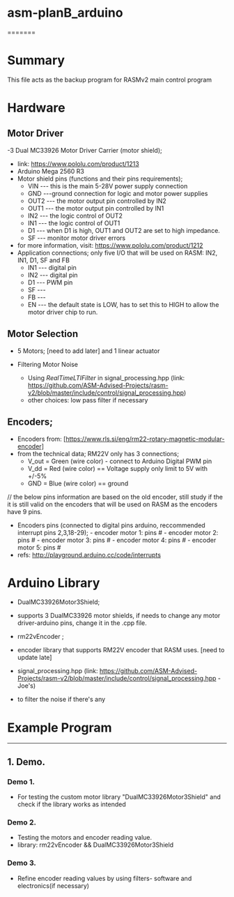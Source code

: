 # asm-planB_arduino
=======
# Summary
This file acts as the backup program for RASMv2 main control program

# Hardware
## Motor Driver
-3 Dual MC33926 Motor Driver Carrier (motor shield);
 - link: https://www.pololu.com/product/1213
 - Arduino Mega 2560 R3
  - Motor shield pins (functions and their pins requirements);
    * VIN --- this is the main 5-28V power supply connection
    * GND ---ground connection for logic and motor power supplies
    * OUT2 --- the motor output pin controlled by IN2
    * OUT1 --- the motor output pin controlled by IN1
    * IN2 --- the logic control of OUT2
    * IN1 --- the logic control of OUT1
    * D1 --- when D1 is high, OUT1 and OUT2 are set to high impedance.
    * SF --- monitor motor driver errors
   - for more information, visit: https://www.pololu.com/product/1212
  - Application connections; only five I/O that will be used on RASM: IN2, IN1, D1, SF and FB
    * IN1 --- digital pin
    * IN2 --- digital pin
    * D1 --- PWM pin
    * SF --- 
    * FB ---
    * EN --- the default state is LOW, has to set this to HIGH to allow the motor driver chip to run.

## Motor Selection
- 5 Motors; [need to add later] and 1 linear actuator

- Filtering Motor Noise
  * Using *RealTimeLTIFilter* in signal_processing.hpp (link: https://github.com/ASM-Advised-Projects/rasm-v2/blob/master/include/control/signal_processing.hpp)
  * other choices: low pass filter if necessary
  
## Encoders;
   * Encoders from: [https://www.rls.si/eng/rm22-rotary-magnetic-modular-encoder] 
   * from the technical data; RM22V only has 3 connections; 
     - V_out = Green (wire color) - connect to Arduino Digital PWM pin
     - V_dd = Red (wire color) == Voltage supply only limit to 5V with +/-5%
     - GND = Blue (wire color) == ground
     
   // the below pins information are based on the old encoder, still study if the it is still valid on the encoders that will be used on RASM as the encoders have 9 pins. 
   * Encoders pins (connected to digital pins arduino, reccommended interrupt pins 2,3,18-29);
    - encoder motor 1: pins #
    - encoder motor 2: pins #
    - encoder motor 3: pins #
    - encoder motor 4: pins # 
    - encoder motor 5: pins #
   * refs: http://playground.arduino.cc/code/interrupts
    
# Arduino Library
* DualMC33926Motor3Shield; 
 - supports 3 DualMC33926 motor shields, if needs to change any motor driver-arduino pins, change it in the .cpp file.
* rm22vEncoder ;
 - encoder library that supports RM22V encoder that RASM uses. [need to update late]
* signal_processing.hpp (link: https://github.com/ASM-Advised-Projects/rasm-v2/blob/master/include/control/signal_processing.hpp - Joe's)
 - to filter the noise if there's any  
  # Example Program
---------------
## 1. Demo.
 ### Demo 1.
 * For testing the custom motor library "DualMC33926Motor3Shield" and check if the library works as intended
 
 ### Demo 2.
 * Testing the motors and encoder reading value. 
 * library: rm22vEncoder && DualMC33926Motor3Shield

 ### Demo 3.
 * Refine encoder reading values by using filters- software and electronics(if necessary)
